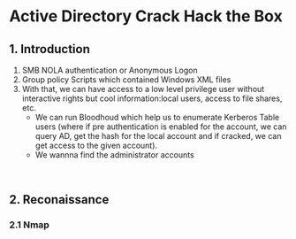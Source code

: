 # Active Directory Crack Hack the Box
## 1. Introduction

1. SMB NOLA authentication or Anonymous Logon
2. Group policy Scripts which contained Windows XML files
3. With that, we can have access to a low level privilege user without interactive rights but cool information:local users, access to file shares, etc. 
    + We can run Bloodhoud which help us to enumerate Kerberos Table users (where if pre authentication is enabled for the account, we can query AD, get the hash for the local account and if cracked, we can get access to the given account). 
    + We wannna find the administrator accounts

<br>

## 2. Reconaissance
### 2.1  Nmap
